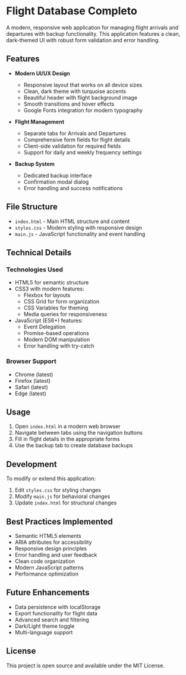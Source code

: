 # Flight Database Completo

A modern, responsive web application for managing flight arrivals and departures with backup functionality. This application features a clean, dark-themed UI with robust form validation and error handling.

## Features

- **Modern UI/UX Design**
  - Responsive layout that works on all device sizes
  - Clean, dark theme with turquoise accents
  - Beautiful header with flight background image
  - Smooth transitions and hover effects
  - Google Fonts integration for modern typography

- **Flight Management**
  - Separate tabs for Arrivals and Departures
  - Comprehensive form fields for flight details
  - Client-side validation for required fields
  - Support for daily and weekly frequency settings

- **Backup System**
  - Dedicated backup interface
  - Confirmation modal dialog
  - Error handling and success notifications

## File Structure

- `index.html` - Main HTML structure and content
- `styles.css` - Modern styling with responsive design
- `main.js` - JavaScript functionality and event handling

## Technical Details

### Technologies Used

- HTML5 for semantic structure
- CSS3 with modern features:
  - Flexbox for layouts
  - CSS Grid for form organization
  - CSS Variables for theming
  - Media queries for responsiveness
- JavaScript (ES6+) features:
  - Event Delegation
  - Promise-based operations
  - Modern DOM manipulation
  - Error handling with try-catch

### Browser Support

- Chrome (latest)
- Firefox (latest)
- Safari (latest)
- Edge (latest)

## Usage

1. Open `index.html` in a modern web browser
2. Navigate between tabs using the navigation buttons
3. Fill in flight details in the appropriate forms
4. Use the backup tab to create database backups

## Development

To modify or extend this application:

1. Edit `styles.css` for styling changes
2. Modify `main.js` for behavioral changes
3. Update `index.html` for structural changes

## Best Practices Implemented

- Semantic HTML5 elements
- ARIA attributes for accessibility
- Responsive design principles
- Error handling and user feedback
- Clean code organization
- Modern JavaScript patterns
- Performance optimization

## Future Enhancements

- Data persistence with localStorage
- Export functionality for flight data
- Advanced search and filtering
- Dark/Light theme toggle
- Multi-language support

## License

This project is open source and available under the MIT License.
